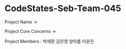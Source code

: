 # CodeStates-Seb-Team-045

Project Name
-> 

Project Core Concerns
-> 


Project Members
: 박재환 김민영 양아롬 이윤진
